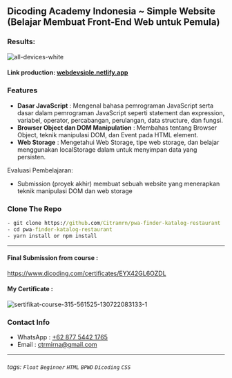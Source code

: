 ## Dicoding Academy Indonesia ~ Simple Website (Belajar Membuat Front-End Web untuk Pemula)

### Results:

![all-devices-white](https://i.ibb.co/fvTg7VY/all-devices-white.png)

#### Link production:  [webdevsiple.netlify.app](https://webdevsiple.netlify.app/ "Open site in a new tab")

### Features
-   **Dasar JavaScript**  : Mengenal bahasa pemrograman JavaScript serta dasar dalam pemrograman JavaScript seperti statement dan expression, variabel, operator, percabangan, perulangan, data structure, dan fungsi. 
-   **Browser Object dan DOM Manipulation**  : Membahas tentang Browser Object, teknik manipulasi DOM, dan Event pada HTML element. 
-   **Web Storage**  : Mengetahui Web Storage, tipe web storage, dan belajar menggunakan localStorage dalam untuk menyimpan data yang persisten. 

Evaluasi Pembelajaran:
-   Submission (proyek akhir) membuat sebuah website yang menerapkan teknik manipulasi DOM dan web storage

### Clone The Repo

```cmd
- git clone https://github.com/Citramrn/pwa-finder-katalog-restaurant
- cd pwa-finder-katalog-restaurant
- yarn install or npm install
```

---

#### Final Submission from course : 

https://www.dicoding.com/certificates/EYX42GL6OZDL

#### My Certificate :

![sertifikat-course-315-561525-130722083133-1](https://i.ibb.co/cQjHPKK/sertifikat-course-315-561525-130722083133-1.png)

### Contact Info

- WhatsApp : [+62 877 5442 1765](https://wa.me/6287754421765)
- Email : [ctrmirna@gmail.com](mailto:ctrmirna@gmail.com)
---
###### tags: `Float`  `Beginner`  `HTML`  `BPWD`  `Dicoding`  `CSS`
